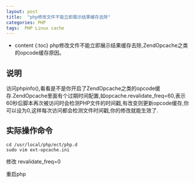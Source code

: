```yaml
---
layout: post
title:  "php修改文件不能立即展示结果缓存去除"
categories: PHP
tags:  PHP Linux cache
---
```


* content
{:toc}
php修改文件不能立即展示结果缓存去除,ZendOpcache之类的opcode缓存原因。

<!--excerpt-->
## 说明
访问phpinfo(),看看是不是你开启了ZendOpcache之类的opcode缓存.ZendOpcache里面有个过期时间配置,如opcache.revalidate_freq=60,表示60秒后脚本再次被访问时会检测PHP文件的时间戳,有改变则更新opcode缓存,你可以设为0,这样每次访问都会检测文件时间戳,你的修改就能生效了.
## 实际操作命令

```
cd /usr/local/php/ect/php.d
sudo vim ext-opcache.ini 

```
修改 revalidate_freq=0

重启php